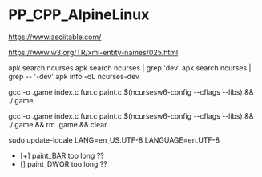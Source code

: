 # PP_CPP_AlpineLinux

https://www.asciitable.com/

https://www.w3.org/TR/xml-entity-names/025.html

apk search ncurses
apk search ncurses | grep 'dev' 
apk search ncurses | grep -- '-dev'
apk info -qL ncurses-dev

gcc -o .game index.c fun.c paint.c $(ncursesw6-config --cflags --libs) && ./.game

gcc -o .game index.c fun.c paint.c $(ncursesw6-config --cflags --libs) && ./.game &&  rm .game && clear


sudo update-locale LANG=en_US.UTF-8 LANGUAGE=en.UTF-8


- [+] paint_BAR too long ??
- [] paint_DWOR too long ??